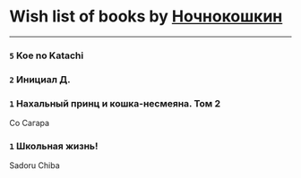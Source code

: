 # Wish list of books by [Ночнокошкин](http://vk.com/id104299837)
---

### `5` Koe no Katachi

### `2` Инициал Д.

### `1` Нахальный принц и кошка-несмеяна. Том 2
Со Сагара

### `1` Школьная жизнь!
Sadoru Chiba

